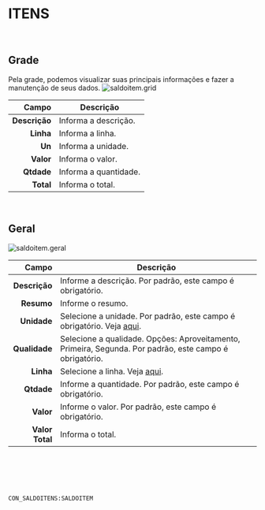 # ITENS
<br>

## Grade
Pela grade, podemos visualizar suas principais informações e fazer a manutenção de seus dados.
![saldoitem.grid](https://raw.githubusercontent.com/netforcews/docs-siscom/master/geral/imagens/saldoitem.grid.png)

Campo | Descrição
--:|---
**Descrição** | Informa a descrição.
**Linha** | Informa a linha.
**Un** | Informa a unidade.
**Valor** | Informa o valor.
**Qtdade** | Informa a quantidade.
**Total** | Informa o total.
<br>

## Geral
![saldoitem.geral](https://raw.githubusercontent.com/netforcews/docs-siscom/master/geral/imagens/saldoitem.geral.png)

Campo | Descrição
--:|---
**Descrição** | Informe a descrição. Por padrão, este campo é obrigatório.
**Resumo** | Informe o resumo.
**Unidade** | Selecione a unidade. Por padrão, este campo é obrigatório. Veja [aqui](/cadastros/unidadesmedida.md).
**Qualidade** | Selecione a qualidade. Opções: Aproveitamento, Primeira, Segunda. Por padrão, este campo é obrigatório.
**Linha** | Selecione a linha. Veja [aqui](/cadastros/linhasdeproduto.md).
**Qtdade** | Informe a quantidade. Por padrão, este campo é obrigatório.
**Valor** | Informe o valor. Por padrão, este campo é obrigatório.
**Valor Total** | Informa o total.
<br>
<br>
<br>
<br>

```CON_SALDOITENS:SALDOITEM```
